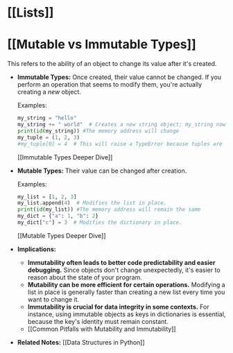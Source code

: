# [[Lists]]
# [[Mutable vs Immutable Types]] 
This refers to the ability of an object to change its value after it's created.

* **Immutable Types:**  Once created, their value cannot be changed.  If you perform an operation that seems to modify them, you're actually creating a *new* object.

    Examples:
    ```python
    my_string = "hello"
    my_string += " world"  # Creates a new string object; my_string now points to this new object.
    print(id(my_string)) #The memory address will change
    my_tuple = (1, 2, 3)
    #my_tuple[0] = 4  # This will raise a TypeError because tuples are immutable.
    ```
    [[Immutable Types Deeper Dive]]


* **Mutable Types:** Their value can be changed after creation.

    Examples:
    ```python
    my_list = [1, 2, 3]
    my_list.append(4)  # Modifies the list in place.
    print(id(my_list)) #The memory address will remain the same
    my_dict = {"a": 1, "b": 2}
    my_dict["c"] = 3  # Modifies the dictionary in place.
    ```
    [[Mutable Types Deeper Dive]]


* **Implications:**

    * **Immutability often leads to better code predictability and easier debugging.**  Since objects don't change unexpectedly, it's easier to reason about the state of your program.
    * **Mutability can be more efficient for certain operations.** Modifying a list in place is generally faster than creating a new list every time you want to change it.
    * **Immutability is crucial for data integrity in some contexts.**  For instance, using immutable objects as keys in dictionaries is essential, because the key's identity must remain constant.
    *  [[Common Pitfalls with Mutability and Immutability]]


* **Related Notes:** [[Data Structures in Python]]
